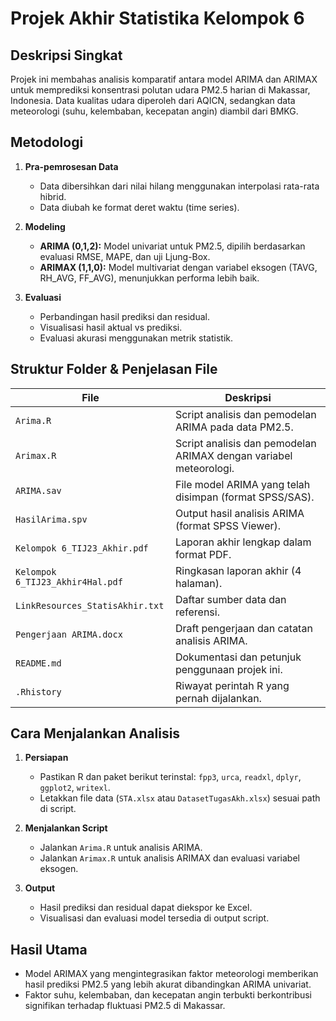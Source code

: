 # Projek Akhir Statistika Kelompok 6

## Deskripsi Singkat
Projek ini membahas analisis komparatif antara model ARIMA dan ARIMAX untuk memprediksi konsentrasi polutan udara PM2.5 harian di Makassar, Indonesia. Data kualitas udara diperoleh dari AQICN, sedangkan data meteorologi (suhu, kelembaban, kecepatan angin) diambil dari BMKG.

## Metodologi
1. **Pra-pemrosesan Data**  
   - Data dibersihkan dari nilai hilang menggunakan interpolasi rata-rata hibrid.
   - Data diubah ke format deret waktu (time series).

2. **Modeling**
   - **ARIMA (0,1,2):** Model univariat untuk PM2.5, dipilih berdasarkan evaluasi RMSE, MAPE, dan uji Ljung-Box.
   - **ARIMAX (1,1,0):** Model multivariat dengan variabel eksogen (TAVG, RH_AVG, FF_AVG), menunjukkan performa lebih baik.

3. **Evaluasi**
   - Perbandingan hasil prediksi dan residual.
   - Visualisasi hasil aktual vs prediksi.
   - Evaluasi akurasi menggunakan metrik statistik.

## Struktur Folder & Penjelasan File

| File                        | Deskripsi                                                                 |
|-----------------------------|--------------------------------------------------------------------------|
| `Arima.R`                   | Script analisis dan pemodelan ARIMA pada data PM2.5.                     |
| `Arimax.R`                  | Script analisis dan pemodelan ARIMAX dengan variabel meteorologi.        |
| `ARIMA.sav`                 | File model ARIMA yang telah disimpan (format SPSS/SAS).                  |
| `HasilArima.spv`            | Output hasil analisis ARIMA (format SPSS Viewer).                        |
| `Kelompok 6_TIJ23_Akhir.pdf`| Laporan akhir lengkap dalam format PDF.                                  |
| `Kelompok 6_TIJ23_Akhir4Hal.pdf` | Ringkasan laporan akhir (4 halaman).                              |
| `LinkResources_StatisAkhir.txt` | Daftar sumber data dan referensi.                                 |
| `Pengerjaan ARIMA.docx`     | Draft pengerjaan dan catatan analisis ARIMA.                             |
| `README.md`                 | Dokumentasi dan petunjuk penggunaan projek ini.                          |
| `.Rhistory`                 | Riwayat perintah R yang pernah dijalankan.                               |

## Cara Menjalankan Analisis

1. **Persiapan**
   - Pastikan R dan paket berikut terinstal: `fpp3`, `urca`, `readxl`, `dplyr`, `ggplot2`, `writexl`.
   - Letakkan file data (`STA.xlsx` atau `DatasetTugasAkh.xlsx`) sesuai path di script.

2. **Menjalankan Script**
   - Jalankan `Arima.R` untuk analisis ARIMA.
   - Jalankan `Arimax.R` untuk analisis ARIMAX dan evaluasi variabel eksogen.

3. **Output**
   - Hasil prediksi dan residual dapat diekspor ke Excel.
   - Visualisasi dan evaluasi model tersedia di output script.

## Hasil Utama
- Model ARIMAX yang mengintegrasikan faktor meteorologi memberikan hasil prediksi PM2.5 yang lebih akurat dibandingkan ARIMA univariat.
- Faktor suhu, kelembaban, dan kecepatan angin terbukti berkontribusi signifikan terhadap fluktuasi PM2.5 di Makassar.
